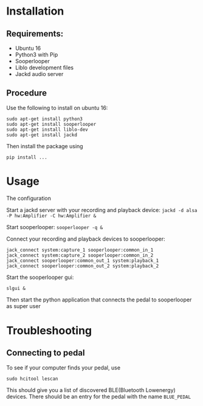 
# Installation
## Requirements:
* Ubuntu 16
* Python3 with Pip
* Sooperlooper
* Liblo development files
* Jackd audio server

## Procedure
Use the following to install on ubuntu 16:
```
sudo apt-get install python3
sudo apt-get install sooperlooper
sudo apt-get install liblo-dev
sudo apt-get install jackd
```

Then install the package using
```
pip install ...
```

# Usage
The configuration 

Start a jackd server with your recording and playback device:
```jackd -d alsa -P hw:Amplifier -C hw:Amplifier & ```

Start sooperlooper:
```sooperlooper -q &```

Connect your recording and playback devices to sooperlooper:
```
jack_connect system:capture_1 sooperlooper:common_in_1
jack_connect system:capture_2 sooperlooper:common_in_2
jack_connect sooperlooper:common_out_1 system:playback_1
jack_connect sooperlooper:common_out_2 system:playback_2
```


Start the sooperlooper gui:
```
slgui &
```

Then start the python application that connects the pedal to sooperlooper as super user

# Troubleshooting
## Connecting to pedal
To see if your computer finds your pedal, use
```
sudo hcitool lescan
```
This should give you a list of discovered BLE(Bluetooth Lowenergy) devices.
There should be an entry for the pedal with the name `BLUE_PEDAL`